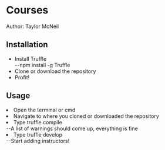<h1> Courses </h1>
Author: Taylor McNeil



<h2> Installation </h2>
<ul>
 <li> Install Truffle </li> 
  --npm install -g Truffle <br>
   <li> Clone or download the repository </li> 
<li> Profit! </li> 
 </ul>

<h2> Usage </h2>
<li> Open the terminal or cmd </li>
<li> Navigate to where you cloned or downloaded the repository </li>
<li> Type truffle compile </li>
   --A list of warnings should come up, everything is fine </li>
<li>Type truffle develop </li>  
   --Start adding instructors!
   

